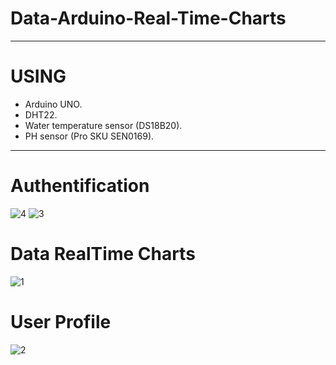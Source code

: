 # Data-Arduino-Real-Time-Charts

*******************************************************
# USING 
* Arduino UNO.
* DHT22.
* Water temperature sensor (DS18B20).
* PH sensor (Pro SKU SEN0169).
********************************************************

# Authentification

![4](https://user-images.githubusercontent.com/60444937/128751530-1dc94340-a12c-4edb-ad11-3a6bc7bbd09d.PNG)
![3](https://user-images.githubusercontent.com/60444937/128751546-9fd20eda-bfdd-48c7-ab54-aae59a552ab7.PNG)

# Data RealTime Charts

![1](https://user-images.githubusercontent.com/60444937/128751561-cd37d321-8e9c-4182-9996-3bdb5a0f4fc8.PNG)

# User Profile

![2](https://user-images.githubusercontent.com/60444937/128751789-5b7538ee-50eb-4bbb-9a5d-c0fcc9b5e774.PNG)
